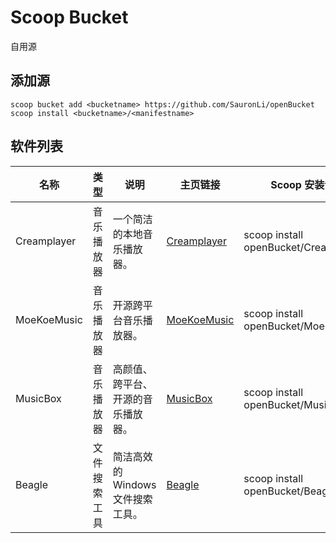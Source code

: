 # Scoop Bucket

<!-- Uncomment the following line after replacing placeholders -->
<!-- [![Tests](https://github.com/SauronLi/openBucket/actions/workflows/ci.yml/badge.svg)](https://github.com/SauronLi/openBucket/actions/workflows/ci.yml) [![Excavator](https://github.com/SauronLi/openBucket/actions/workflows/excavator.yml/badge.svg)](https://github.com/SauronLi/openBucket/actions/workflows/excavator.yml) -->

自用源

## 添加源
```pwsh
scoop bucket add <bucketname> https://github.com/SauronLi/openBucket
scoop install <bucketname>/<manifestname>
```


## 软件列表

| 名称         | 类型         | 说明                                 | 主页链接                                                    | Scoop 安装命令                      |
|--------------|--------------|--------------------------------------|-------------------------------------------------------------|-------------------------------------|
| Creamplayer  | 音乐播放器   | 一个简洁的本地音乐播放器。           | [Creamplayer](https://github.com/Beadd/Creamplayer)         | scoop install openBucket/Creamplayer |
| MoeKoeMusic  | 音乐播放器   | 开源跨平台音乐播放器。                | [MoeKoeMusic](https://github.com/MoeKoeMusic/MoeKoeMusic)   | scoop install openBucket/MoeKoeMusic |
| MusicBox     | 音乐播放器   | 高颜值、跨平台、开源的音乐播放器。    | [MusicBox](https://github.com/asxez/MusicBox)               | scoop install openBucket/MusicBox    |
| Beagle       | 文件搜索工具 | 简洁高效的 Windows 文件搜索工具。      | [Beagle](https://github.com/JavanShen/beagle)               | scoop install openBucket/Beagle      |
